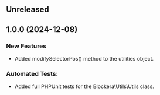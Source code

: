 ## Unreleased

## 1.0.0 (2024-12-08)

### New Features

- Added modifySelectorPos() method to the utilities object.

### Automated Tests:

- Added full PHPUnit tests for the Blockera\Utils\Utils class.